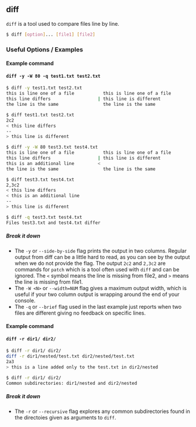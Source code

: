 ---
---

diff
-------

`diff` is a tool used to compare files line by line.

~~~ bash
$ diff [option]... [file1] [file2] 
~~~

<!--more-->

### Useful Options / Examples

#### Example command

#### `diff -y -W 80 -q test1.txt test2.txt`
~~~ bash
$ diff -y test1.txt test2.txt
this is line one of a file           this is line one of a file
this line differs                  | this line is different
the line is the same                 the line is the same
~~~
~~~ bash
$ diff test1.txt test2.txt
2c2
< this line differs
--
> this line is different
~~~
~~~ bash
$ diff -y -W 80 test3.txt test4.txt
this is line one of a file           this is line one of a file
this line differs                  | this line is different
this is an additional line         <
the line is the same                 the line is the same
~~~
~~~ bash 
$ diff test3.txt test4.txt
2,3c2
< this line differs
< this is an additional line
--
> this line is different
~~~
~~~ bash
$ diff -q test3.txt test4.txt
Files test3.txt and test4.txt differ
~~~

##### Break it down

* The `-y` or `--side-by-side` flag prints the output in two columns. Regular output from diff can be a little hard to read, as you can see by the output when we do not provide the flag. The output `2c2` and `2,3c2` are commands for `patch` which is a tool often used with `diff` and can be ignored. The `<` symbol means the line is missing from file2, and `>` means the line is missing from file1.
* The `-W <N>` or `--width=NUM` flag gives a maximum output width, which is useful if your two column output is wrapping around the end of your console.
* The `-q` or `--brief` flag used in the last example just reports when two files are different giving no feedback on specific lines.

#### Example command

#### `diff -r dir1/ dir2/`
~~~ bash
$ diff -r dir1/ dir2/
diff -r dir1/nested/test.txt dir2/nested/test.txt
2a3
> this is a line added only to the test.txt in dir2/nested
~~~
~~~ bash
$ diff -r dir1/ dir2/
Common subdirectories: dir1/nested and dir2/nested
~~~

##### Break it down

* The `-r` or `--recursive` flag explores any common subdirectories found in the directoies given as arguments to `diff`.
